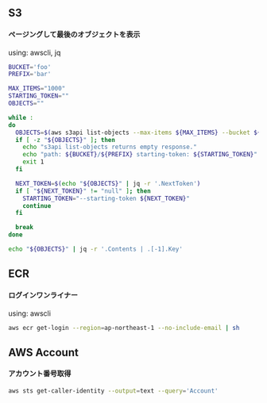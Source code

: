 ## S3
#### ページングして最後のオブジェクトを表示
using: awscli, jq

```bash
BUCKET='foo'
PREFIX='bar'

MAX_ITEMS="1000"
STARTING_TOKEN=""
OBJECTS=""

while :
do
  OBJECTS=$(aws s3api list-objects --max-items ${MAX_ITEMS} --bucket ${BUCKET} --prefix ${PREFIX} ${STARTING_TOKEN})
  if [ -z "${OBJECTS}" ]; then
    echo "s3api list-objects returns empty response."
    echo "path: ${BUCKET}/${PREFIX} starting-token: ${STARTING_TOKEN}"
    exit 1
  fi

  NEXT_TOKEN=$(echo "${OBJECTS}" | jq -r '.NextToken')
  if [ "${NEXT_TOKEN}" != "null" ]; then
    STARTING_TOKEN="--starting-token ${NEXT_TOKEN}"
    continue
  fi

  break
done

echo "${OBJECTS}" | jq -r '.Contents | .[-1].Key'
```

## ECR
#### ログインワンライナー
using: awscli
```bash
aws ecr get-login --region=ap-northeast-1 --no-include-email | sh
```

## AWS Account
#### アカウント番号取得
```bash
aws sts get-caller-identity --output=text --query='Account'
```
